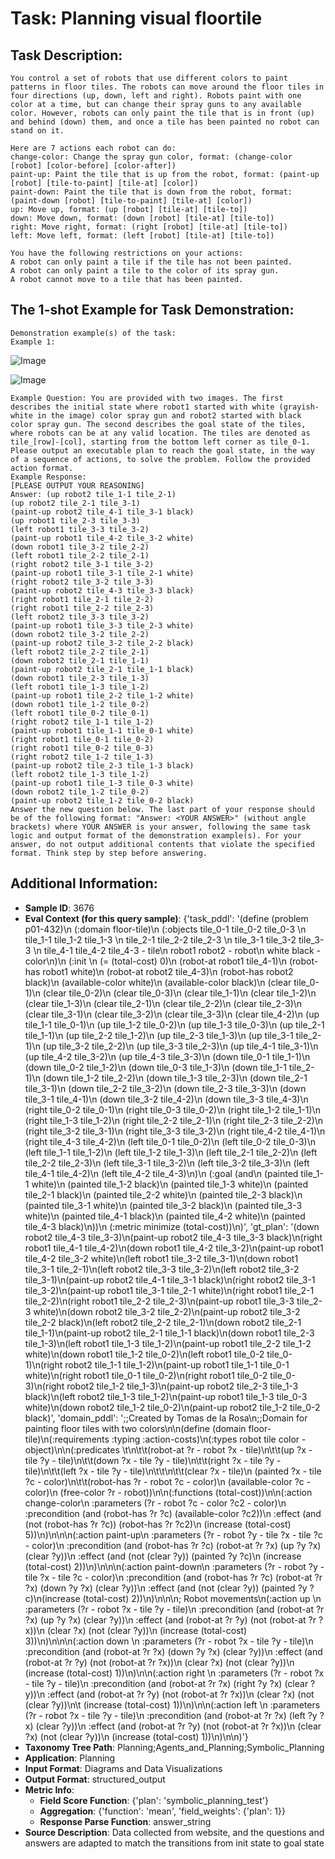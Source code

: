 # Task: Planning visual floortile

## Task Description:

```
You control a set of robots that use different colors to paint patterns in floor tiles. The robots can move around the floor tiles in four directions (up, down, left and right). Robots paint with one color at a time, but can change their spray guns to any available color. However, robots can only paint the tile that is in front (up) and behind (down) them, and once a tile has been painted no robot can stand on it.

Here are 7 actions each robot can do:
change-color: Change the spray gun color, format: (change-color [robot] [color-before] [color-after])
paint-up: Paint the tile that is up from the robot, format: (paint-up [robot] [tile-to-paint] [tile-at] [color])
paint-down: Paint the tile that is down from the robot, format: (paint-down [robot] [tile-to-paint] [tile-at] [color])
up: Move up, format: (up [robot] [tile-at] [tile-to])
down: Move down, format: (down [robot] [tile-at] [tile-to])
right: Move right, format: (right [robot] [tile-at] [tile-to])
left: Move left, format: (left [robot] [tile-at] [tile-to])

You have the following restrictions on your actions:
A robot can only paint a tile if the tile has not been painted.
A robot can only paint a tile to the color of its spray gun.
A robot cannot move to a tile that has been painted.
```

## The 1-shot Example for Task Demonstration:

```
Demonstration example(s) of the task:
Example 1:
```

![Image](init_state_3.png)

![Image](goal_state_3.png)

```
Example Question: You are provided with two images. The first describes the initial state where robot1 started with white (grayish-white in the image) color spray gun and robot2 started with black color spray gun. The second describes the goal state of the tiles, where robots can be at any valid location. The tiles are denoted as tile_[row]-[col], starting from the bottom left corner as tile_0-1.
Please output an executable plan to reach the goal state, in the way of a sequence of actions, to solve the problem. Follow the provided action format.
Example Response:
[PLEASE OUTPUT YOUR REASONING]
Answer: (up robot2 tile_1-1 tile_2-1)
(up robot2 tile_2-1 tile_3-1)
(paint-up robot2 tile_4-1 tile_3-1 black)
(up robot1 tile_2-3 tile_3-3)
(left robot1 tile_3-3 tile_3-2)
(paint-up robot1 tile_4-2 tile_3-2 white)
(down robot1 tile_3-2 tile_2-2)
(left robot1 tile_2-2 tile_2-1)
(right robot2 tile_3-1 tile_3-2)
(paint-up robot1 tile_3-1 tile_2-1 white)
(right robot2 tile_3-2 tile_3-3)
(paint-up robot2 tile_4-3 tile_3-3 black)
(right robot1 tile_2-1 tile_2-2)
(right robot1 tile_2-2 tile_2-3)
(left robot2 tile_3-3 tile_3-2)
(paint-up robot1 tile_3-3 tile_2-3 white)
(down robot2 tile_3-2 tile_2-2)
(paint-up robot2 tile_3-2 tile_2-2 black)
(left robot2 tile_2-2 tile_2-1)
(down robot2 tile_2-1 tile_1-1)
(paint-up robot2 tile_2-1 tile_1-1 black)
(down robot1 tile_2-3 tile_1-3)
(left robot1 tile_1-3 tile_1-2)
(paint-up robot1 tile_2-2 tile_1-2 white)
(down robot1 tile_1-2 tile_0-2)
(left robot1 tile_0-2 tile_0-1)
(right robot2 tile_1-1 tile_1-2)
(paint-up robot1 tile_1-1 tile_0-1 white)
(right robot1 tile_0-1 tile_0-2)
(right robot1 tile_0-2 tile_0-3)
(right robot2 tile_1-2 tile_1-3)
(paint-up robot2 tile_2-3 tile_1-3 black)
(left robot2 tile_1-3 tile_1-2)
(paint-up robot1 tile_1-3 tile_0-3 white)
(down robot2 tile_1-2 tile_0-2)
(paint-up robot2 tile_1-2 tile_0-2 black)
Answer the new question below. The last part of your response should be of the following format: "Answer: <YOUR ANSWER>" (without angle brackets) where YOUR ANSWER is your answer, following the same task logic and output format of the demonstration example(s). For your answer, do not output additional contents that violate the specified format. Think step by step before answering.
```

## Additional Information:

- **Sample ID**: 3676
- **Eval Context (for this query sample)**: {'task_pddl': '(define (problem p01-432)\n (:domain floor-tile)\n (:objects tile_0-1 tile_0-2 tile_0-3 \n           tile_1-1 tile_1-2 tile_1-3 \n           tile_2-1 tile_2-2 tile_2-3 \n           tile_3-1 tile_3-2 tile_3-3 \n           tile_4-1 tile_4-2 tile_4-3 - tile\n           robot1 robot2 - robot\n           white black - color\n)\n (:init \n   (= (total-cost) 0)\n   (robot-at robot1 tile_4-1)\n   (robot-has robot1 white)\n   (robot-at robot2 tile_4-3)\n   (robot-has robot2 black)\n   (available-color white)\n   (available-color black)\n   (clear tile_0-1)\n   (clear tile_0-2)\n   (clear tile_0-3)\n   (clear tile_1-1)\n   (clear tile_1-2)\n   (clear tile_1-3)\n   (clear tile_2-1)\n   (clear tile_2-2)\n   (clear tile_2-3)\n   (clear tile_3-1)\n   (clear tile_3-2)\n   (clear tile_3-3)\n   (clear tile_4-2)\n   (up tile_1-1 tile_0-1)\n   (up tile_1-2 tile_0-2)\n   (up tile_1-3 tile_0-3)\n   (up tile_2-1 tile_1-1)\n   (up tile_2-2 tile_1-2)\n   (up tile_2-3 tile_1-3)\n   (up tile_3-1 tile_2-1)\n   (up tile_3-2 tile_2-2)\n   (up tile_3-3 tile_2-3)\n   (up tile_4-1 tile_3-1)\n   (up tile_4-2 tile_3-2)\n   (up tile_4-3 tile_3-3)\n   (down tile_0-1 tile_1-1)\n   (down tile_0-2 tile_1-2)\n   (down tile_0-3 tile_1-3)\n   (down tile_1-1 tile_2-1)\n   (down tile_1-2 tile_2-2)\n   (down tile_1-3 tile_2-3)\n   (down tile_2-1 tile_3-1)\n   (down tile_2-2 tile_3-2)\n   (down tile_2-3 tile_3-3)\n   (down tile_3-1 tile_4-1)\n   (down tile_3-2 tile_4-2)\n   (down tile_3-3 tile_4-3)\n   (right tile_0-2 tile_0-1)\n   (right tile_0-3 tile_0-2)\n   (right tile_1-2 tile_1-1)\n   (right tile_1-3 tile_1-2)\n   (right tile_2-2 tile_2-1)\n   (right tile_2-3 tile_2-2)\n   (right tile_3-2 tile_3-1)\n   (right tile_3-3 tile_3-2)\n   (right tile_4-2 tile_4-1)\n   (right tile_4-3 tile_4-2)\n   (left tile_0-1 tile_0-2)\n   (left tile_0-2 tile_0-3)\n   (left tile_1-1 tile_1-2)\n   (left tile_1-2 tile_1-3)\n   (left tile_2-1 tile_2-2)\n   (left tile_2-2 tile_2-3)\n   (left tile_3-1 tile_3-2)\n   (left tile_3-2 tile_3-3)\n   (left tile_4-1 tile_4-2)\n   (left tile_4-2 tile_4-3)\n)\n (:goal (and\n    (painted tile_1-1 white)\n    (painted tile_1-2 black)\n    (painted tile_1-3 white)\n    (painted tile_2-1 black)\n    (painted tile_2-2 white)\n    (painted tile_2-3 black)\n    (painted tile_3-1 white)\n    (painted tile_3-2 black)\n    (painted tile_3-3 white)\n    (painted tile_4-1 black)\n    (painted tile_4-2 white)\n    (painted tile_4-3 black)\n))\n (:metric minimize (total-cost))\n)', 'gt_plan': '(down robot2 tile_4-3 tile_3-3)\n(paint-up robot2 tile_4-3 tile_3-3 black)\n(right robot1 tile_4-1 tile_4-2)\n(down robot1 tile_4-2 tile_3-2)\n(paint-up robot1 tile_4-2 tile_3-2 white)\n(left robot1 tile_3-2 tile_3-1)\n(down robot1 tile_3-1 tile_2-1)\n(left robot2 tile_3-3 tile_3-2)\n(left robot2 tile_3-2 tile_3-1)\n(paint-up robot2 tile_4-1 tile_3-1 black)\n(right robot2 tile_3-1 tile_3-2)\n(paint-up robot1 tile_3-1 tile_2-1 white)\n(right robot1 tile_2-1 tile_2-2)\n(right robot1 tile_2-2 tile_2-3)\n(paint-up robot1 tile_3-3 tile_2-3 white)\n(down robot2 tile_3-2 tile_2-2)\n(paint-up robot2 tile_3-2 tile_2-2 black)\n(left robot2 tile_2-2 tile_2-1)\n(down robot2 tile_2-1 tile_1-1)\n(paint-up robot2 tile_2-1 tile_1-1 black)\n(down robot1 tile_2-3 tile_1-3)\n(left robot1 tile_1-3 tile_1-2)\n(paint-up robot1 tile_2-2 tile_1-2 white)\n(down robot1 tile_1-2 tile_0-2)\n(left robot1 tile_0-2 tile_0-1)\n(right robot2 tile_1-1 tile_1-2)\n(paint-up robot1 tile_1-1 tile_0-1 white)\n(right robot1 tile_0-1 tile_0-2)\n(right robot1 tile_0-2 tile_0-3)\n(right robot2 tile_1-2 tile_1-3)\n(paint-up robot2 tile_2-3 tile_1-3 black)\n(left robot2 tile_1-3 tile_1-2)\n(paint-up robot1 tile_1-3 tile_0-3 white)\n(down robot2 tile_1-2 tile_0-2)\n(paint-up robot2 tile_1-2 tile_0-2 black)', 'domain_pddl': ';;Created by Tomas de la Rosa\n;;Domain for painting floor tiles with two colors\n\n(define (domain floor-tile)\n(:requirements :typing :action-costs)\n(:types robot tile color - object)\n\n(:predicates \t\n\t\t(robot-at ?r - robot ?x - tile)\n\t\t(up ?x - tile ?y - tile)\n\t\t(down ?x - tile ?y - tile)\n\t\t(right ?x - tile ?y - tile)\n\t\t(left ?x - tile ?y - tile)\n\t\t\n\t\t(clear ?x - tile)\n                (painted ?x - tile ?c - color)\n\t\t(robot-has ?r - robot ?c - color)\n                (available-color ?c - color)\n                (free-color ?r - robot))\n\n(:functions (total-cost))\n\n(:action change-color\n  :parameters (?r - robot ?c - color ?c2 - color)\n  :precondition (and (robot-has ?r ?c) (available-color ?c2))\n  :effect (and (not (robot-has ?r ?c)) (robot-has ?r ?c2)\n               (increase (total-cost) 5))\n)\n\n\n(:action paint-up\n  :parameters (?r - robot ?y - tile ?x - tile ?c - color)\n  :precondition (and (robot-has ?r ?c) (robot-at ?r ?x) (up ?y ?x) (clear ?y))\n  :effect (and (not (clear ?y)) (painted ?y ?c)\n               (increase (total-cost) 2))\n)\n\n\n(:action paint-down\n  :parameters (?r - robot ?y - tile ?x - tile ?c - color)\n  :precondition (and (robot-has ?r ?c) (robot-at ?r ?x) (down ?y ?x) (clear ?y))\n  :effect (and (not (clear ?y)) (painted ?y ?c)\n(increase (total-cost) 2))\n)\n\n\n; Robot movements\n(:action up \n  :parameters (?r - robot ?x - tile ?y - tile)\n  :precondition (and (robot-at ?r ?x) (up ?y ?x) (clear ?y))\n  :effect (and (robot-at ?r ?y) (not (robot-at ?r ?x))\n               (clear ?x) (not (clear ?y))\n               (increase (total-cost) 3))\n)\n\n\n(:action down \n  :parameters (?r - robot ?x - tile ?y - tile)\n  :precondition (and (robot-at ?r ?x) (down ?y ?x) (clear ?y))\n  :effect (and (robot-at ?r ?y) (not (robot-at ?r ?x))\n               (clear ?x) (not (clear ?y))\n               (increase (total-cost) 1))\n)\n\n(:action right \n  :parameters (?r - robot ?x - tile ?y - tile)\n  :precondition (and (robot-at ?r ?x) (right ?y ?x) (clear ?y))\n  :effect (and (robot-at ?r ?y) (not (robot-at ?r ?x))\n               (clear ?x) (not (clear ?y))\n\t       (increase (total-cost) 1))\n)\n\n(:action left \n  :parameters (?r - robot ?x - tile ?y - tile)\n  :precondition (and (robot-at ?r ?x) (left ?y ?x) (clear ?y))\n  :effect (and (robot-at ?r ?y) (not (robot-at ?r ?x))\n               (clear ?x) (not (clear ?y))\n               (increase (total-cost) 1))\n)\n\n)'}
- **Taxonomy Tree Path**: Planning;Agents_and_Planning;Symbolic_Planning
- **Application**: Planning
- **Input Format**: Diagrams and Data Visualizations
- **Output Format**: structured_output
- **Metric Info**:
  - **Field Score Function**: {'plan': 'symbolic_planning_test'}
  - **Aggregation**: {'function': 'mean', 'field_weights': {'plan': 1}}
  - **Response Parse Function**: answer_string
- **Source Description**: Data collected from website, and the questions and answers are adapted to match the transitions from init state to goal state
